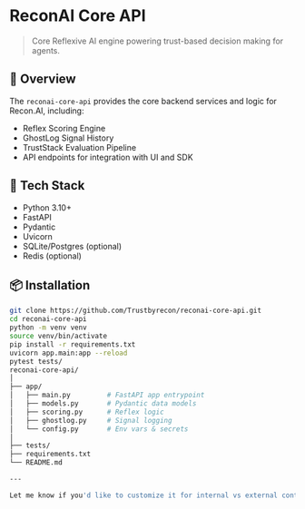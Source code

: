 # ReconAI Core API

> Core Reflexive AI engine powering trust-based decision making for agents.

## 🚀 Overview

The `reconai-core-api` provides the core backend services and logic for Recon.AI, including:

- Reflex Scoring Engine
- GhostLog Signal History
- TrustStack Evaluation Pipeline
- API endpoints for integration with UI and SDK

## 🧠 Tech Stack

- Python 3.10+
- FastAPI
- Pydantic
- Uvicorn
- SQLite/Postgres (optional)
- Redis (optional)

## 📦 Installation

```bash
git clone https://github.com/Trustbyrecon/reconai-core-api.git
cd reconai-core-api
python -m venv venv
source venv/bin/activate
pip install -r requirements.txt
uvicorn app.main:app --reload
pytest tests/
reconai-core-api/
│
├── app/
│   ├── main.py         # FastAPI app entrypoint
│   ├── models.py       # Pydantic data models
│   ├── scoring.py      # Reflex logic
│   ├── ghostlog.py     # Signal logging
│   └── config.py       # Env vars & secrets
│
├── tests/
├── requirements.txt
└── README.md

---

Let me know if you'd like to customize it for internal vs external contributors or want this scaffolded directly into your repo with a commit.
